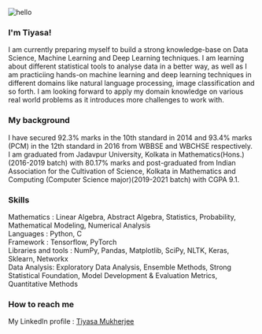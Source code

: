  ![hello](https://user-images.githubusercontent.com/74978788/130126908-378e054b-d344-40a1-9c40-bc1044d8f985.gif)
### I'm Tiyasa!
I am currently preparing myself to build a strong knowledge-base on Data Science, Machine Learning and Deep Learning techniques. I am learning about different statistical tools to analyse data in a better way, as well as I am practiciing hands-on machine learning and deep learning techniques in different domains like natural language processing, image classification and so forth. I am looking forward to apply my domain knowledge on various real world problems as it introduces more challenges to work with.
### My background 
I have secured 92.3% marks in the 10th standard in 2014 and 93.4% marks (PCM) in the 12th standard in 2016 from WBBSE and WBCHSE respectively. I am graduated from Jadavpur University, Kolkata in Mathematics(Hons.) (2016-2019 batch) with 80.17% marks and post-graduated from Indian Association for the Cultivation of Science, Kolkata in Mathematics and Computing (Computer Science major)(2019-2021 batch) with CGPA 9.1. 
### Skills
Mathematics : Linear Algebra, Abstract Algebra, Statistics, Probability, Mathematical Modeling, Numerical Analysis<br/>
Languages : Python, C<br/>  Framework : Tensorflow, PyTorch <br/> Libraries and tools : NumPy, Pandas, Matplotlib, SciPy, NLTK, Keras, Sklearn, Networkx <br/>  Data Analysis: Exploratory Data Analysis, Ensemble Methods, Strong Statistical Foundation, Model Development & Evaluation Metrics, Quantitative Methods <br/>
### How to reach me
My LinkedIn profile : [Tiyasa Mukherjee](https://www.linkedin.com/in/tiyasa-mukherjee-4165271aa/)
<!--
**tiyasa94/tiyasa94** is a ✨ _special_ ✨ repository because its `README.md` (this file) appears on your GitHub profile.

Here are some ideas to get you started:

- 🔭 I’m currently working on...
- 🌱 I’m currently learning ...
- 👯 I’m looking to collaborate on ...
- 🤔 I’m looking for help with ...
- 💬 Ask me about ...
- 📫 How to reach me: ...
- 😄 Pronouns: ...
- ⚡ Fun fact: ...
-->
